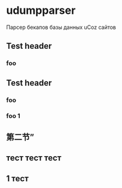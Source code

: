 udumpparser
===========

Парсер бекапов базы данных uCoz сайтов

## Test header
### foo
## Test header
### foo
### foo 1


## 第二节”

## тест тест тест

## 1 тест
